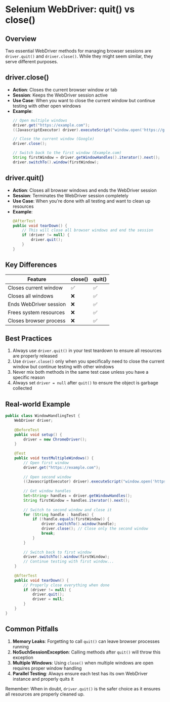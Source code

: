 # Selenium WebDriver: quit() vs close()

## Overview
Two essential WebDriver methods for managing browser sessions are `driver.quit()` and `driver.close()`. While they might seem similar, they serve different purposes.

## driver.close()
- **Action**: Closes the current browser window or tab
- **Session**: Keeps the WebDriver session active
- **Use Case**: When you want to close the current window but continue testing with other open windows
- **Example**:
  ```java
  // Open multiple windows
  driver.get("https://example.com");
  ((JavascriptExecutor) driver).executeScript("window.open('https://google.com');");
  
  // Close the current window (Google)
  driver.close();
  
  // Switch back to the first window (Example.com)
  String firstWindow = driver.getWindowHandles().iterator().next();
  driver.switchTo().window(firstWindow);
  ```

## driver.quit()
- **Action**: Closes all browser windows and ends the WebDriver session
- **Session**: Terminates the WebDriver session completely
- **Use Case**: When you're done with all testing and want to clean up resources
- **Example**:
  ```java
  @AfterTest
  public void tearDown() {
      // This will close all browser windows and end the session
      if (driver != null) {
          driver.quit();
      }
  }
  ```

## Key Differences
| Feature          | close() | quit() |
|-----------------|---------|--------|
| Closes current window | ✅ | ✅ |
| Closes all windows | ❌ | ✅ |
| Ends WebDriver session | ❌ | ✅ |
| Frees system resources | ❌ | ✅ |
| Closes browser process | ❌ | ✅ |

## Best Practices
1. Always use `driver.quit()` in your test teardown to ensure all resources are properly released
2. Use `driver.close()` only when you specifically need to close the current window but continue testing with other windows
3. Never mix both methods in the same test case unless you have a specific reason
4. Always set `driver = null` after `quit()` to ensure the object is garbage collected

## Real-world Example
```java
public class WindowHandlingTest {
    WebDriver driver;
    
    @BeforeTest
    public void setup() {
        driver = new ChromeDriver();
    }
    
    @Test
    public void testMultipleWindows() {
        // Open first window
        driver.get("https://example.com");
        
        // Open second window
        ((JavascriptExecutor) driver).executeScript("window.open('https://google.com');");
        
        // Get window handles
        Set<String> handles = driver.getWindowHandles();
        String firstWindow = handles.iterator().next();
        
        // Switch to second window and close it
        for (String handle : handles) {
            if (!handle.equals(firstWindow)) {
                driver.switchTo().window(handle);
                driver.close(); // Close only the second window
                break;
            }
        }
        
        // Switch back to first window
        driver.switchTo().window(firstWindow);
        // Continue testing with first window...
    }
    
    @AfterTest
    public void tearDown() {
        // Properly close everything when done
        if (driver != null) {
            driver.quit();
            driver = null;
        }
    }
}
```

## Common Pitfalls
1. **Memory Leaks**: Forgetting to call `quit()` can leave browser processes running
2. **NoSuchSessionException**: Calling methods after `quit()` will throw this exception
3. **Multiple Windows**: Using `close()` when multiple windows are open requires proper window handling
4. **Parallel Testing**: Always ensure each test has its own WebDriver instance and properly quits it

Remember: When in doubt, `driver.quit()` is the safer choice as it ensures all resources are properly cleaned up.
